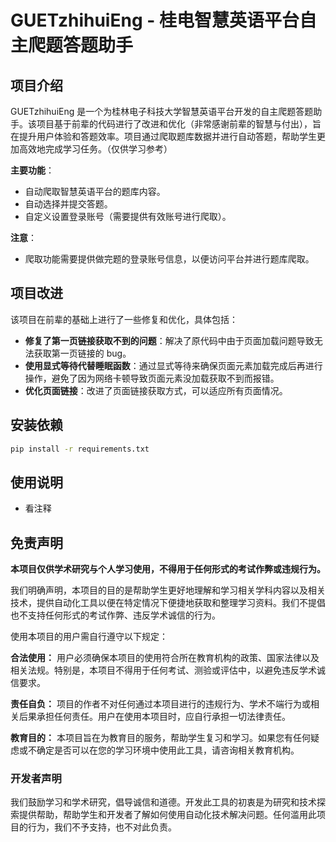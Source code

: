 # GUETzhihuiEng - 桂电智慧英语平台自主爬题答题助手

## 项目介绍

GUETzhihuiEng 是一个为桂林电子科技大学智慧英语平台开发的自主爬题答题助手。该项目基于前辈的代码进行了改进和优化（非常感谢前辈的智慧与付出），旨在提升用户体验和答题效率。项目通过爬取题库数据并进行自动答题，帮助学生更加高效地完成学习任务。（仅供学习参考）

**主要功能**：
- 自动爬取智慧英语平台的题库内容。
- 自动选择并提交答题。
- 自定义设置登录账号（需要提供有效账号进行爬取）。

**注意**：
- 爬取功能需要提供做完题的登录账号信息，以便访问平台并进行题库爬取。


## 项目改进

该项目在前辈的基础上进行了一些修复和优化，具体包括：
- **修复了第一页链接获取不到的问题**：解决了原代码中由于页面加载问题导致无法获取第一页链接的 bug。
- **使用显式等待代替睡眠函数**：通过显式等待来确保页面元素加载完成后再进行操作，避免了因为网络卡顿导致页面元素没加载获取不到而报错。
- **优化页面链接**：改进了页面链接获取方式，可以适应所有页面情况。


## 安装依赖
```bash
pip install -r requirements.txt
```

## 使用说明
- 看注释

## 免责声明
 **本项目仅供学术研究与个人学习使用，不得用于任何形式的考试作弊或违规行为。** 

我们明确声明，本项目的目的是帮助学生更好地理解和学习相关学科内容以及相关技术，提供自动化工具以便在特定情况下便捷地获取和整理学习资料。我们不提倡也不支持任何形式的考试作弊、违反学术诚信的行为。

使用本项目的用户需自行遵守以下规定：

 **合法使用：** 用户必须确保本项目的使用符合所在教育机构的政策、国家法律以及相关法规。特别是，本项目不得用于任何考试、测验或评估中，以避免违反学术诚信要求。

 **责任自负：** 项目的作者不对任何通过本项目进行的违规行为、学术不端行为或相关后果承担任何责任。用户在使用本项目时，应自行承担一切法律责任。

 **教育目的：** 本项目旨在为教育目的服务，帮助学生复习和学习。如果您有任何疑虑或不确定是否可以在您的学习环境中使用此工具，请咨询相关教育机构。

### 开发者声明
我们鼓励学习和学术研究，倡导诚信和道德。开发此工具的初衷是为研究和技术探索提供帮助，帮助学生和开发者了解如何使用自动化技术解决问题。任何滥用此项目的行为，我们不予支持，也不对此负责。
